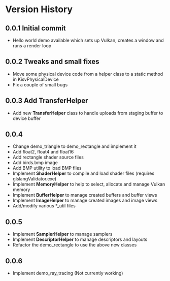 # Version History

## 0.0.1 Initial commit

- Hello world demo available which sets up Vulkan, creates a window and runs a render loop

## 0.0.2 Tweaks and small fixes

- Move some physical device code from a helper class to a static method in KisvPhysicalDevice
- Fix a couple of small bugs

## 0.0.3 Add TransferHelper

- Add new **TransferHelper** class to handle uploads from staging buffer to device buffer

## 0.0.4

- Change demo_triangle to demo_rectangle and implement it
- Add float2, float4 and float16
- Add rectangle shader source files
- Add birds.bmp image
- Add BMP utility to load BMP files
- Implement **ShaderHelper** to compile and load shader files (requires glslangValidator.exe)
- Implement **MemoryHelper** to help to select, allocate and manage Vulkan memory
- Implement **BufferHelper** to manage created buffers and buffer views
- Implement **ImageHelper** to manage created images and image views
- Add/modify various *_util files

## 0.0.5

- Implement **SamplerHelper** to manage samplers
- Implement **DescriptorHelper** to manage descriptors and layouts
- Refactor the demo_rectangle to use the above new classes

## 0.0.6

- Implement demo_ray_tracing (Not currently working)
